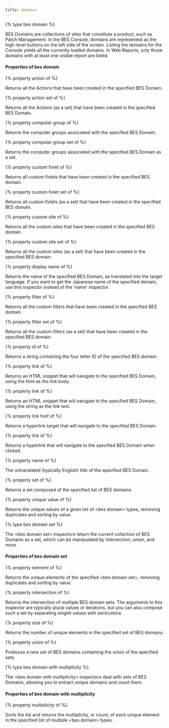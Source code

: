 ```yaml
---
title: domains
---
```


{% type bes domain %}

BES Domains are collections of sites that constitute a product, such as Patch Management. In the BES Console, domains are represented as the high-level buttons on the left side of the screen. Listing the domains for the Console yields all the currently loaded domains. In Web Reports, only those domains with at least one visible report are listed.

#### Properties of bes domain

{% property action of <bes domain> %}

Returns all the Actions that have been created in the specified BES Domain.

{% property action set of <bes domain> %}

Returns all the Actions (as a set) that have been created in the specified BES Domain.

{% property computer group of <bes domain> %}

Returns the computer groups associated with the specified BES Domain.

{% property computer group set of <bes domain> %}

Returns the computer groups associated with the specified BES Domain as a set.

{% property custom fixlet of <bes domain> %}

Returns all custom fixlets that have been created in the specified BES domain.

{% property custom fixlet set of <bes domain> %}

Returns all custom fixlets (as a set) that have been created in the specified BES domain.

{% property custom site of <bes domain> %}

Returns all the custom sites that have been created in the specified BES domain.

{% property custom site set of <bes domain> %}

Returns all the custom sites (as a set) that have been created in the specified BES domain.

{% property display name of <bes domain> %}

Returns the name of the specified BES Domain, as translated into the target language. If you want to get the Japanese name of the specified domain, use this inspector instead of the &#39;name&#39; inspector.

{% property filter of <bes domain> %}

Returns all the custom filters that have been created in the specified BES domain.

{% property filter set of <bes domain> %}

Returns all the custom filters (as a set) that have been created in the specified BES domain.

{% property id of <bes domain> %}

Returns a string containing the four letter ID of the specified BES domain.

{% property link <html> of <bes domain> %}

Returns an HTML snippet that will navigate to the specified BES Domain, using the html as the link body.

{% property link <string> of <bes domain> %}

Returns an HTML snippet that will navigate to the specified BES Domain, using the string as the link text.

{% property link href of <bes domain> %}

Returns a hyperlink target that will navigate to the specified BES Domain.

{% property link of <bes domain> %}

Returns a hyperlink that will navigate to the specified BES Domain when clicked.

{% property name of <bes domain> %}

The untranslated (typically English) title of the specified BES Domain.

{% property set of <bes domain> %}

Returns a set composed of the specified list of BES domains.

{% property unique value of <bes domain> %}

Returns the unique values of a given list of &lt;bes domain&gt; types, removing duplicates and sorting by value.

{% type bes domain set %}

The &lt;bes domain set&gt; inspectors return the current collection of BES Domains as a set, which can be manipulated by intersection, union, and more.

#### Properties of bes domain set

{% property element of <bes domain set> %}

Returns the unique elements of the specified &lt;bes domain set&gt;, removing duplicates and sorting by value.

{% property intersection of <bes domain set> %}

Returns the intersection of multiple BES domain sets. The arguments to this inspector are typically plural values or iterations, but you can also compose such a set by separating singlet values with semicolons.

{% property size of <bes domain set> %}

Returns the number of unique elements in the specified set of BES domains.

{% property union of <bes domain set> %}

Produces a new set of BES domains containing the union of the specified sets.

{% type bes domain with multiplicity %}

The &lt;bes domain with multiplicity&gt; inspectors deal with sets of BES Domains, allowing you to extract unique domains and count them.

#### Properties of bes domain with multiplicity

{% property multiplicity of <bes domain with multiplicity> %}

Sorts the list and returns the multiplicity, or count, of each unique element in the specified list of multiple &lt;bes domain&gt; types.

